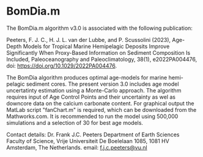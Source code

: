 # BomDia.m

The BomDia.m algorithm v3.0 is associated with the following publication:

Peeters, F. J. C., H. J. L. van der Lubbe, and P. Scussolini (2023), Age-Depth Models for Tropical Marine Hemipelagic Deposits Improve Significantly When Proxy-Based Information on Sediment Composition Is Included, Paleoceanography and Paleoclimatology, 38(1), e2022PA004476, doi: https://doi.org/10.1029/2022PA004476.

The BomDia algorithm produces optimal age-models for marine hemi-pelagic sediment cores. The present version 3.0 includes age model uncertatinty estimation using a Monte-Carlo approach. The algorithm requires input of Age Control Points and their uncertainty as wel as downcore data on the calcium carbonate content. For graphical output the MatLab script "fanChart.m" is required, which can be downloaded from the Mathworks.com. It is recommended to run the model using 500,000 simulations and a selection of 30 for best age models. 

Contact details:
Dr. Frank J.C. Peeters
Department of Earth Sciences
Faculty of Science, Vrije Universiteit
De Boelelaan 1085, 1081 HV Amsterdam,
The Netherlands. email: f.j.c.peeters@vu.nl
